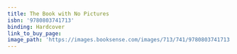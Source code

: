 ```yaml
---
title: The Book with No Pictures
isbn: '9780803741713'
binding: Hardcover
link_to_buy_page:
image_path: 'https://images.booksense.com/images/713/741/9780803741713.jpg'
---
```


